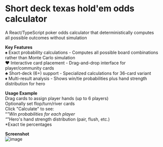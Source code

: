 # Short deck texas hold'em odds calculator
A React/TypeScript poker odds calculator that deterministically computes all possible outcomes without simulation

**Key Features**   
♠ Exact probability calculations - Computes all possible board combinations rather than Monte Carlo simulation  
♥ Interactive card placement - Drag-and-drop interface for player/community cards  
♣ Short-deck (6+) support - Specialized calculations for 36-card variant  
♦ Multi-result analysis - Shows win/tie probabilities plus hand strength distribution for hero  
 

**Usage Example**  
Drag cards to assign player hands (up to 6 players)  
Optionally set flop/turn/river cards  
Click "Calculate" to see:  
 “*”Win probabilities for each player  
 “*”Hero's hand strength distribution (pair, flush, etc.)  
 *Exact tie percentages  

**Screenshot**    
![image](https://github.com/user-attachments/assets/d0723966-dc48-4c20-820f-666ad1823d6b)
